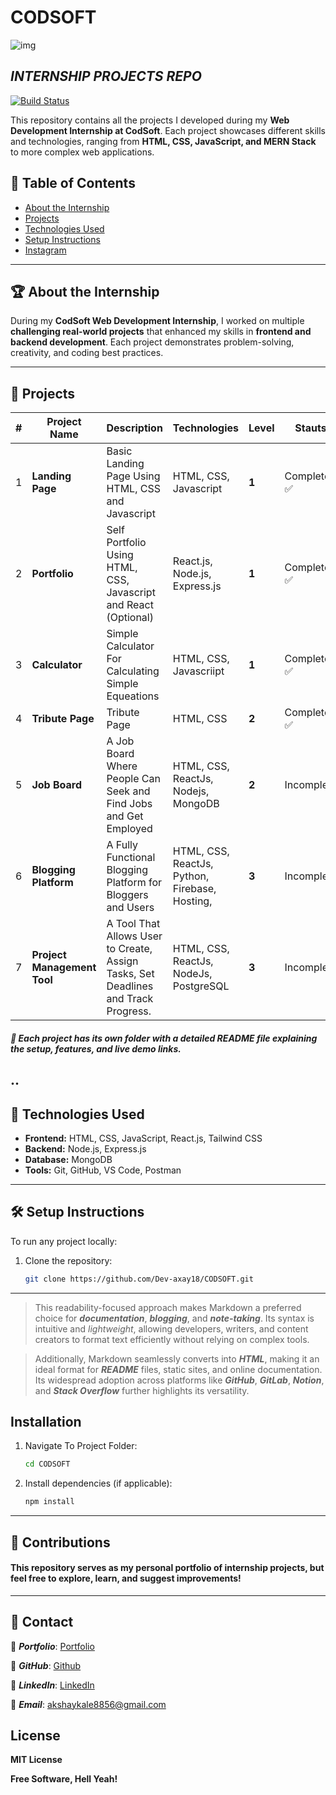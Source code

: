 # **CODSOFT**
![img](https://assets.zyrosite.com/cdn-cgi/image/format=auto,w=608,fit=crop,q=95/Aq20eV79zLfpXV6b/logo-png-mnl7npnlXjHPl9KV.png)
## _INTERNSHIP PROJECTS REPO_
[![Build Status](https://travis-ci.org/joemccann/dillinger.svg?branch=master)](https://travis-ci.org/joemccann/dillinger)

This repository contains all the projects I developed during my **Web Development Internship at CodSoft**. Each project showcases different skills and technologies, ranging from **HTML, CSS, JavaScript, and MERN Stack** to more complex web applications.
## 📌 Table of Contents
- [About the Internship](https://www.codsoft.in/)
- [Projects](https://github.com/Dev-axay18)
- [Technologies Used]()
- [Setup Instructions](https://github.com/Dev-axay18/CODSOFT) 
- [Instagram](https://www.instagram.com/w3b.axay_/)

---

## 🏆 About the Internship
During my **CodSoft Web Development Internship**, I worked on multiple **challenging real-world projects** that enhanced my skills in **frontend and backend development**. Each project demonstrates problem-solving, creativity, and coding best practices.

---


## 🚀 Projects

| #  | Project Name | Description | Technologies |Level | Stauts |
|----|-------------|-------------|--------------|-------------|------------
| 1  | **Landing Page** | Basic Landing Page Using HTML, CSS and Javascript  | HTML, CSS, Javascript|  **1** | Complete ✅
| 2  | **Portfolio** | Self Portfolio Using HTML, CSS, Javascript and React (Optional) | React.js, Node.js, Express.js |**1**| Complete ✅
| 3  | **Calculator** | Simple Calculator For Calculating Simple Equeations | HTML, CSS, Javascriipt| **1**| Complete ✅
| 4  | **Tribute Page** | Tribute Page  | HTML, CSS | **2**| Complete ✅
| 5| **Job Board** | A Job Board Where People Can Seek and Find Jobs and Get Employed  | HTML, CSS, ReactJs, Nodejs, MongoDB | **2**| Incomplete
| 6| **Blogging Platform** | A Fully Functional Blogging Platform for Bloggers and Users | HTML, CSS, ReactJs, Python, Firebase, Hosting,| **3**| Incomplete
| 7| **Project Management Tool** | A Tool That Allows User to Create, Assign Tasks, Set Deadlines and Track Progress.  | HTML, CSS, ReactJs, NodeJs, PostgreSQL | **3**| Incomplete

##### 📂 Each project has its own folder with a **detailed README file** explaining the setup, features, and live demo links.
..
---
## 🔧 Technologies Used
- **Frontend:** HTML, CSS, JavaScript, React.js, Tailwind CSS  
- **Backend:** Node.js, Express.js  
- **Database:** MongoDB  
- **Tools:** Git, GitHub, VS Code, Postman  

---
## 🛠 Setup Instructions
To run any project locally:  
1. Clone the repository:  
   ```sh
   git clone https://github.com/Dev-axay18/CODSOFT.git
   ```
   
   

---
>This readability-focused approach makes Markdown a preferred choice for ***documentation***, ***blogging***, and ***note-taking***. Its syntax is intuitive and _lightweight_, allowing developers, writers, and content creators to format text efficiently without relying on complex tools.

>Additionally, Markdown seamlessly converts into ***HTML***, making it an ideal format for ***README*** files, static sites, and online documentation. Its widespread adoption across platforms like ***GitHub***, ***GitLab***, ***Notion***, and ***Stack Overflow*** further highlights its versatility.


## Installation
1. Navigate To Project Folder:  
   ```sh
   cd CODSOFT
   ```
   
2. Install dependencies (if applicable):  
    ```sh
    npm install
   ```

---
## 🤝 Contributions
#### This repository serves as my personal portfolio of internship projects, but feel free to explore, learn, and suggest improvements!

---



## 📩 Contact
🔗 ***Portfolio***: [Portfolio](https://akshaykale.netlify.app/)

🐙 ***GitHub***:  [Github](https://github.com/Dev-axay18)    

💼 ***LinkedIn***:  [LinkedIn](https://www.linkedin.com/in/akshay-kale-88792932a/) 

📧 ***Email***: akshaykale8856@gmail.com

## License
  **MIT License**

**Free Software, Hell Yeah!**

